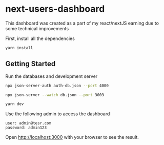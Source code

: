# next-users-dashboard

This dashboard was created as a part of my react/nextJS earning due to some technical improvements

First, install all the dependencies

```bash
yarn install
```

## Getting Started

Run the databases and development server

```bash
npx json-server-auth auth-db.json --port 4000
```

```bash
npx json-server --watch db.json --port 3003
```

```bash
yarn dev
```

Use the following admin to access the dashboard

```
user: admin@tesr.com
password: admin123
```

Open [http://localhost:3000](http://localhost:3000) with your browser to see the result.
